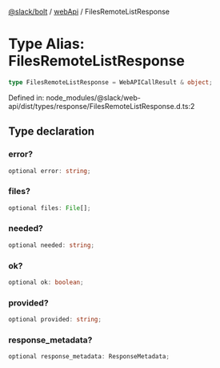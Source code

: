 [@slack/bolt](../../../../index.md) / [webApi](../index.md) / FilesRemoteListResponse

# Type Alias: FilesRemoteListResponse

```ts
type FilesRemoteListResponse = WebAPICallResult & object;
```

Defined in: node\_modules/@slack/web-api/dist/types/response/FilesRemoteListResponse.d.ts:2

## Type declaration

### error?

```ts
optional error: string;
```

### files?

```ts
optional files: File[];
```

### needed?

```ts
optional needed: string;
```

### ok?

```ts
optional ok: boolean;
```

### provided?

```ts
optional provided: string;
```

### response\_metadata?

```ts
optional response_metadata: ResponseMetadata;
```
